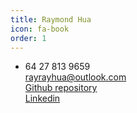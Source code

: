 ```yaml
---
title: Raymond Hua
icon: fa-book
order: 1
---
```


+ 64 27 813 9659<br>
[rayrayhua@outlook.com](mailto:rayrayhua@outlook.com)<br>
[Github repository](https://www.linkedin.com/in/raymondhua)<br>
[Linkedin](https://www.github.com/raymondhua)<br>
